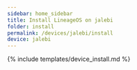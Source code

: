 ```yaml
---
sidebar: home_sidebar
title: Install LineageOS on jalebi
folder: install
permalink: /devices/jalebi/install
device: jalebi
---
```

{% include templates/device_install.md %}
